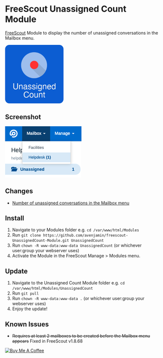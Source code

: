 # FreeScout Unassigned Count Module
[FreeScout](https://github.com/freescout-helpdesk/freescout "FreeScout") Module to display the number of unassigned conversations in the Mailbox menu.

<img src="Public/img/freescout-unassignedcount-module-256x256.png" width="192" height="192" style="border-radius: 1em;" />

## Screenshot

![Mailbox Menu](Public/img/UnassignedCount-Screenshot.png)

## Changes
* [Number of unassigned conversations in the Mailbox menu](Providers/UnassignedCountServiceProvider.php#L37-L54)

## Install
1. Navigate to your Modules folder e.g. `cd /var/www/html/Modules`
2. Run `git clone https://github.com/avenjamin/freescout-UnassignedCount-Module.git UnassignedCount`
3. Run `chown -R www-data:www-data UnassignedCount` (or whichever user:group your webserver uses)
4. Activate the Module in the FreeScout Manage > Modules menu.

## Update
1. Navigate to the Unassigned Count Module folder e.g. `cd /var/www/html/Modules/UnassignedCount`
2. Run `git pull`
3. Run `chown -R www-data:www-data .` (or whichever user:group your webserver uses)
4. Enjoy the update!

## Known Issues
* ~~Requires at least 2 mailboxes to be created before the Mailbox menu appears~~ Fixed in FreeScout v1.8.68

<a href="https://www.buymeacoffee.com/benperry" target="_blank"><img src="https://cdn.buymeacoffee.com/buttons/default-orange.png" alt="Buy Me A Coffee" height="41" width="174"></a>
